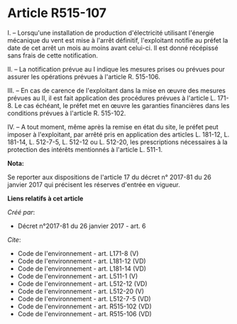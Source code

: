 # Article R515-107

I. – Lorsqu'une installation de production d'électricité utilisant l'énergie mécanique du vent est mise à l'arrêt définitif,
l'exploitant notifie au préfet la date de cet arrêt un mois au moins avant celui-ci. Il est donné récépissé sans frais de
cette notification.

II. – La notification prévue au I indique les mesures prises ou prévues pour assurer les opérations prévues à l'article R.
515-106.

III. – En cas de carence de l'exploitant dans la mise en œuvre des mesures prévues au II, il est fait application des
procédures prévues à l'article L. 171-8. Le cas échéant, le préfet met en œuvre les garanties financières dans les conditions
prévues à l'article R. 515-102.

IV. – A tout moment, même après la remise en état du site, le préfet peut imposer à l'exploitant, par arrêté pris en
application des articles L. 181-12, L. 181-14, L. 512-7-5, L. 512-12 ou L. 512-20, les prescriptions nécessaires à la
protection des intérêts mentionnés à l'article L. 511-1.

**Nota:**

Se reporter aux dispositions de l'article 17 du décret n° 2017-81 du 26 janvier 2017 qui précisent les réserves d'entrée en
vigueur.

**Liens relatifs à cet article**

_Créé par_:

  - Décret n°2017-81 du 26 janvier 2017 - art. 6

_Cite_:

  - Code de l'environnement - art. L171-8 (V)
  - Code de l'environnement - art. L181-12 (VD)
  - Code de l'environnement - art. L181-14 (VD)
  - Code de l'environnement - art. L511-1 (V)
  - Code de l'environnement - art. L512-12 (VD)
  - Code de l'environnement - art. L512-20 (V)
  - Code de l'environnement - art. L512-7-5 (VD)
  - Code de l'environnement - art. R515-102 (VD)
  - Code de l'environnement - art. R515-106 (VD)
